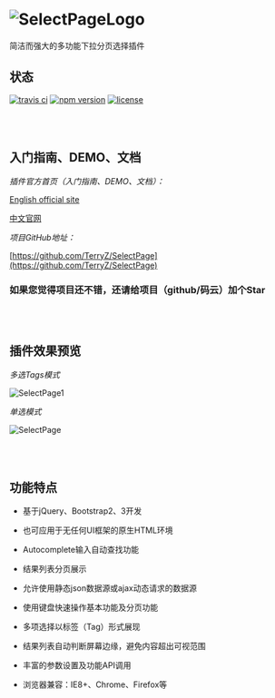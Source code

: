 # ![SelectPageLogo](https://terryz.oschina.io/image/logo/SelectPage.png)

简洁而强大的多功能下拉分页选择插件


## 状态

[![travis ci](https://travis-ci.org/TerryZ/SelectPage.svg?branch=master)](https://travis-ci.org/TerryZ/SelectPage)
[![npm version](https://img.shields.io/npm/v/selectpage.svg)](https://www.npmjs.com/package/selectpage)
[![license](https://img.shields.io/badge/license-MIT-brightgreen.svg)](https://mit-license.org/)

<br><br>

## 入门指南、DEMO、文档

*插件官方首页（入门指南、DEMO、文档）：*

[English official site](https://terryz.github.io/selectpage)

[中文官网](https://terryz.oschina.io/selectpage)

*项目GitHub地址：*

[https://github.com/TerryZ/SelectPage](https://github.com/TerryZ/SelectPage)

### 如果您觉得项目还不错，还请给项目（github/码云）加个Star

<br><br>

## 插件效果预览

*多选Tags模式*

![SelectPage1](https://terryz.oschina.io/image/SelectPage1.png "SelectPage")

*单选模式*

![SelectPage](https://terryz.oschina.io/image/SelectPage.png "SelectPage")

<br><br>

## 功能特点


* 基于jQuery、Bootstrap2、3开发

* 也可应用于无任何UI框架的原生HTML环境

* Autocomplete输入自动查找功能

* 结果列表分页展示

* 允许使用静态json数据源或ajax动态请求的数据源

* 使用键盘快速操作基本功能及分页功能

* 多项选择以标签（Tag）形式展现

* 结果列表自动判断屏幕边缘，避免内容超出可视范围

* 丰富的参数设置及功能API调用

* 浏览器兼容：IE8+、Chrome、Firefox等






